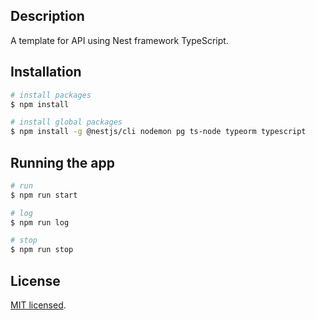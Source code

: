 ## Description

A template for API using Nest framework TypeScript.

## Installation

```bash
# install packages
$ npm install

# install global packages
$ npm install -g @nestjs/cli nodemon pg ts-node typeorm typescript
```

## Running the app

```bash
# run
$ npm run start

# log
$ npm run log

# stop
$ npm run stop
```

## License

[MIT licensed](LICENSE).

